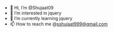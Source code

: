 - 👋 Hi, I’m @Shujaat09
- 👀 I’m interested in jquery
- 🌱 I’m currently learning jquery
- 📫 How to reach me @sshujaat999@gmail.com

<!---

--->
